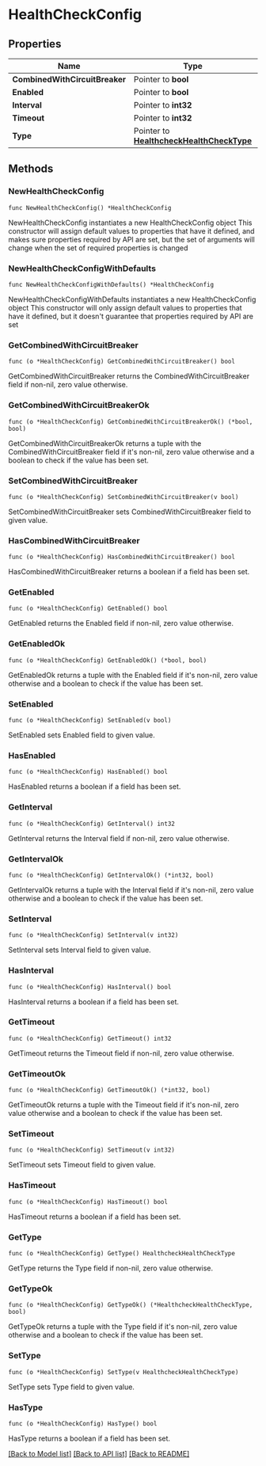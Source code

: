 # HealthCheckConfig

## Properties

Name | Type | Description | Notes
------------ | ------------- | ------------- | -------------
**CombinedWithCircuitBreaker** | Pointer to **bool** |  | [optional] 
**Enabled** | Pointer to **bool** |  | [optional] 
**Interval** | Pointer to **int32** |  | [optional] 
**Timeout** | Pointer to **int32** |  | [optional] 
**Type** | Pointer to [**HealthcheckHealthCheckType**](HealthcheckHealthCheckType.md) |  | [optional] 

## Methods

### NewHealthCheckConfig

`func NewHealthCheckConfig() *HealthCheckConfig`

NewHealthCheckConfig instantiates a new HealthCheckConfig object
This constructor will assign default values to properties that have it defined,
and makes sure properties required by API are set, but the set of arguments
will change when the set of required properties is changed

### NewHealthCheckConfigWithDefaults

`func NewHealthCheckConfigWithDefaults() *HealthCheckConfig`

NewHealthCheckConfigWithDefaults instantiates a new HealthCheckConfig object
This constructor will only assign default values to properties that have it defined,
but it doesn't guarantee that properties required by API are set

### GetCombinedWithCircuitBreaker

`func (o *HealthCheckConfig) GetCombinedWithCircuitBreaker() bool`

GetCombinedWithCircuitBreaker returns the CombinedWithCircuitBreaker field if non-nil, zero value otherwise.

### GetCombinedWithCircuitBreakerOk

`func (o *HealthCheckConfig) GetCombinedWithCircuitBreakerOk() (*bool, bool)`

GetCombinedWithCircuitBreakerOk returns a tuple with the CombinedWithCircuitBreaker field if it's non-nil, zero value otherwise
and a boolean to check if the value has been set.

### SetCombinedWithCircuitBreaker

`func (o *HealthCheckConfig) SetCombinedWithCircuitBreaker(v bool)`

SetCombinedWithCircuitBreaker sets CombinedWithCircuitBreaker field to given value.

### HasCombinedWithCircuitBreaker

`func (o *HealthCheckConfig) HasCombinedWithCircuitBreaker() bool`

HasCombinedWithCircuitBreaker returns a boolean if a field has been set.

### GetEnabled

`func (o *HealthCheckConfig) GetEnabled() bool`

GetEnabled returns the Enabled field if non-nil, zero value otherwise.

### GetEnabledOk

`func (o *HealthCheckConfig) GetEnabledOk() (*bool, bool)`

GetEnabledOk returns a tuple with the Enabled field if it's non-nil, zero value otherwise
and a boolean to check if the value has been set.

### SetEnabled

`func (o *HealthCheckConfig) SetEnabled(v bool)`

SetEnabled sets Enabled field to given value.

### HasEnabled

`func (o *HealthCheckConfig) HasEnabled() bool`

HasEnabled returns a boolean if a field has been set.

### GetInterval

`func (o *HealthCheckConfig) GetInterval() int32`

GetInterval returns the Interval field if non-nil, zero value otherwise.

### GetIntervalOk

`func (o *HealthCheckConfig) GetIntervalOk() (*int32, bool)`

GetIntervalOk returns a tuple with the Interval field if it's non-nil, zero value otherwise
and a boolean to check if the value has been set.

### SetInterval

`func (o *HealthCheckConfig) SetInterval(v int32)`

SetInterval sets Interval field to given value.

### HasInterval

`func (o *HealthCheckConfig) HasInterval() bool`

HasInterval returns a boolean if a field has been set.

### GetTimeout

`func (o *HealthCheckConfig) GetTimeout() int32`

GetTimeout returns the Timeout field if non-nil, zero value otherwise.

### GetTimeoutOk

`func (o *HealthCheckConfig) GetTimeoutOk() (*int32, bool)`

GetTimeoutOk returns a tuple with the Timeout field if it's non-nil, zero value otherwise
and a boolean to check if the value has been set.

### SetTimeout

`func (o *HealthCheckConfig) SetTimeout(v int32)`

SetTimeout sets Timeout field to given value.

### HasTimeout

`func (o *HealthCheckConfig) HasTimeout() bool`

HasTimeout returns a boolean if a field has been set.

### GetType

`func (o *HealthCheckConfig) GetType() HealthcheckHealthCheckType`

GetType returns the Type field if non-nil, zero value otherwise.

### GetTypeOk

`func (o *HealthCheckConfig) GetTypeOk() (*HealthcheckHealthCheckType, bool)`

GetTypeOk returns a tuple with the Type field if it's non-nil, zero value otherwise
and a boolean to check if the value has been set.

### SetType

`func (o *HealthCheckConfig) SetType(v HealthcheckHealthCheckType)`

SetType sets Type field to given value.

### HasType

`func (o *HealthCheckConfig) HasType() bool`

HasType returns a boolean if a field has been set.


[[Back to Model list]](../README.md#documentation-for-models) [[Back to API list]](../README.md#documentation-for-api-endpoints) [[Back to README]](../README.md)


